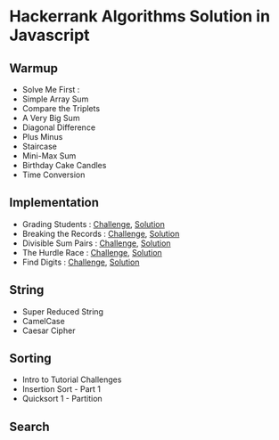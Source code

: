 # Hackerrank Algorithms Solution in Javascript

## Warmup
* Solve Me First : 
* Simple Array Sum
* Compare the Triplets
* A Very Big Sum
* Diagonal Difference
* Plus Minus
* Staircase
* Mini-Max Sum
* Birthday Cake Candles
* Time Conversion

## Implementation
* Grading Students : [Challenge](https://www.hackerrank.com/challenges/grading/problem), [Solution](./Implementation/GradingStudents.js)
* Breaking the Records : [Challenge](https://www.hackerrank.com/challenges/breaking-best-and-worst-records/problem), [Solution](./Implementation/BreakingTheRecords.js)
* Divisible Sum Pairs : [Challenge](https://www.hackerrank.com/challenges/divisible-sum-pairs/problem), [Solution](./Implementation/DivisibleSumPairs.js)
* The Hurdle Race : [Challenge](https://www.hackerrank.com/challenges/the-hurdle-race/problem), [Solution](./Implementation/TheHurdleRace.js)
* Find Digits : [Challenge](https://www.hackerrank.com/challenges/find-digits/problem), [Solution](./Implementation/FindDigits.js)

## String
* Super Reduced String
* CamelCase
* Caesar Cipher

## Sorting
* Intro to Tutorial Challenges
* Insertion Sort - Part 1
* Quicksort 1 - Partition

## Search